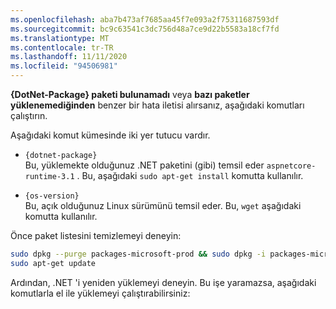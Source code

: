 ```yaml
---
ms.openlocfilehash: aba7b473af7685aa45f7e093a2f75311687593df
ms.sourcegitcommit: bc9c63541c3dc756d48a7ce9d22b5583a18cf7fd
ms.translationtype: MT
ms.contentlocale: tr-TR
ms.lasthandoff: 11/11/2020
ms.locfileid: "94506981"
---
```


**{DotNet-Package} paketi bulunamadı** veya **bazı paketler yüklenemediğinden** benzer bir hata iletisi alırsanız, aşağıdaki komutları çalıştırın.

Aşağıdaki komut kümesinde iki yer tutucu vardır.

- `{dotnet-package}`\
Bu, yüklemekte olduğunuz .NET paketini (gibi) temsil eder `aspnetcore-runtime-3.1` . Bu, aşağıdaki `sudo apt-get install` komutta kullanılır.

- `{os-version}`\
Bu, açık olduğunuz Linux sürümünü temsil eder. Bu, `wget` aşağıdaki komutta kullanılır.

Önce paket listesini temizlemeyi deneyin:

```bash
sudo dpkg --purge packages-microsoft-prod && sudo dpkg -i packages-microsoft-prod.deb
sudo apt-get update
```

Ardından, .NET 'i yeniden yüklemeyi deneyin. Bu işe yaramazsa, aşağıdaki komutlarla el ile yüklemeyi çalıştırabilirsiniz:
